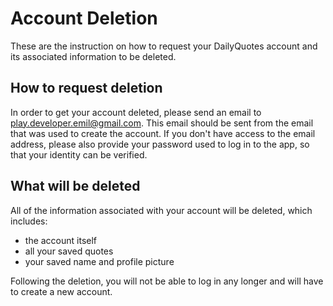 # Account Deletion

These are the instruction on how to request your DailyQuotes account and its associated information to be deleted.

## How to request deletion

In order to get your account deleted, please send an email to 
[play.developer.emil@gmail.com](mailto:play.developer.emil@gmail.com).
This email should be sent from the email that was used to create the account. If you don't have access 
to the email address, please also provide your password used to log in to the app, so that your 
identity can be verified.

## What will be deleted

All of the information associated with your account will be deleted, which includes:
- the account itself
- all your saved quotes
- your saved name and profile picture

Following the deletion, you will not be able to log in any longer and will have to create a new account.